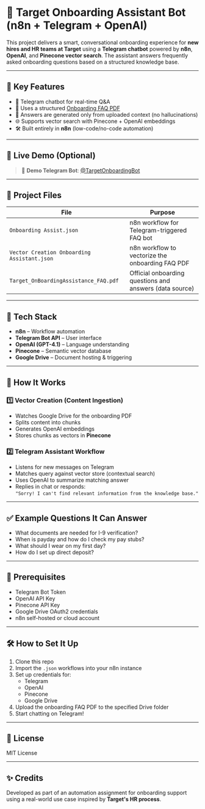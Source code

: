 
# 🧭 Target Onboarding Assistant Bot (n8n + Telegram + OpenAI)

This project delivers a smart, conversational onboarding experience for **new hires and HR teams at Target** using a **Telegram chatbot** powered by **n8n**, **OpenAI**, and **Pinecone vector search**. The assistant answers frequently asked onboarding questions based on a structured knowledge base.

---

## 🚀 Key Features

- 🤖 Telegram chatbot for real-time Q&A
- 📄 Uses a structured [Onboarding FAQ PDF](./Target_OnBoardingAssistance_FAQ.pdf)
- 🧠 Answers are generated only from uploaded context (no hallucinations)
- 🌐 Supports vector search with Pinecone + OpenAI embeddings
- 🛠️ Built entirely in **n8n** (low-code/no-code automation)

---

## 📲 Live Demo (Optional)

> 🔗 **Demo Telegram Bot**: [@TargetOnboardingBot](https://t.me/TargetOnboardingBot)

---

## 📁 Project Files

| File                                 | Purpose                                              |
|--------------------------------------|------------------------------------------------------|
| `Onboarding Assist.json`            | n8n workflow for Telegram-triggered FAQ bot          |
| `Vector Creation Onboarding Assistant.json` | n8n workflow to vectorize the onboarding FAQ PDF    |
| `Target_OnBoardingAssistance_FAQ.pdf` | Official onboarding questions and answers (data source) |

---

## 🧱 Tech Stack

- **n8n** – Workflow automation
- **Telegram Bot API** – User interface
- **OpenAI (GPT-4.1)** – Language understanding
- **Pinecone** – Semantic vector database
- **Google Drive** – Document hosting & triggering

---

## 🧠 How It Works

### 1️⃣ Vector Creation (Content Ingestion)
- Watches Google Drive for the onboarding PDF
- Splits content into chunks
- Generates OpenAI embeddings
- Stores chunks as vectors in **Pinecone**

### 2️⃣ Telegram Assistant Workflow
- Listens for new messages on Telegram
- Matches query against vector store (contextual search)
- Uses OpenAI to summarize matching answer
- Replies in chat or responds:  
  `"Sorry! I can't find relevant information from the knowledge base."`

---

## ✅ Example Questions It Can Answer

- What documents are needed for I-9 verification?
- When is payday and how do I check my pay stubs?
- What should I wear on my first day?
- How do I set up direct deposit?

---

## 🔐 Prerequisites

- Telegram Bot Token  
- OpenAI API Key  
- Pinecone API Key  
- Google Drive OAuth2 credentials  
- n8n self-hosted or cloud account

---

## 🛠️ How to Set It Up

1. Clone this repo
2. Import the `.json` workflows into your n8n instance
3. Set up credentials for:
   - Telegram
   - OpenAI
   - Pinecone
   - Google Drive
4. Upload the onboarding FAQ PDF to the specified Drive folder
5. Start chatting on Telegram!

---

## 📄 License

MIT License

---

## ✨ Credits

Developed as part of an automation assignment for onboarding support using a real-world use case inspired by **Target's HR process**.
